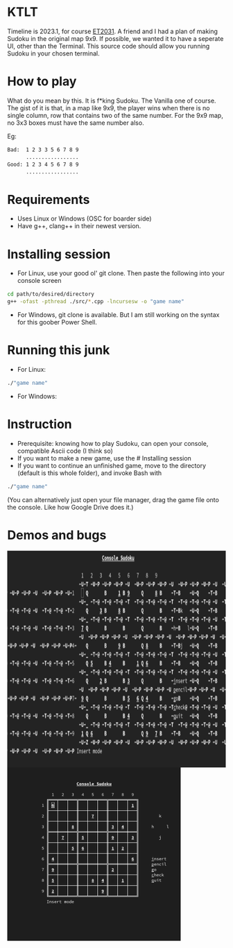 # KTLT
Timeline is 2023.1, for course [ET2031](https://tailieuhust.com/tai-lieu-ky-thuat-lap-trinh-hust/). A friend and I had a plan of making Sudoku in the original map 9x9. If possible, we wanted it to have a seperate UI, other than the Terminal. This source code should allow you running Sudoku in your chosen terminal.

# How to play 
What do you mean by this. It is f*king Sudoku. The Vanilla one of course.
The gist of it is that, in a map like 9x9, the player wins when there is no single column, row that contains two of the same number. For the 9x9 map, no 3x3 boxes must have the same number also.

Eg:
```bash
Bad:  1 2 3 3 5 6 7 8 9
      .................
Good: 1 2 3 4 5 6 7 8 9
      .................
```
# Requirements
- Uses Linux or Windows (OSC for boarder side)
- Have g++, clang++ in their newest version.
# Installing session
- For Linux, use your good ol' git clone. Then paste the following into your console screen
```bash
cd path/to/desired/directory
g++ -ofast -pthread ./src/*.cpp -lncursesw -o "game name"
```
- For Windows, git clone is available. But I am still working on the syntax for this goober Power Shell.
# Running this junk
- For Linux:
```bash
./"game name"
```
- For Windows:
# Instruction
- Prerequisite: knowing how to play Sudoku, can open your console, compatible Ascii code (I think so)
- If you want to make a new game, use the # Installing session
- If you want to continue an unfinished game, move to the directory (default is this whole folder), and invoke Bash with
```bash
./"game name"
```
(You can alternatively just open your file manager, drag the game file onto the console. Like how Google Drive does it.)
# Demos and bugs
<img align="left" width="700" height="500" src="https://github.com/SaxoCatto/KTLT/blob/main/Bug_encoding.png">
<img align="left" width="400" height="400" src="https://github.com/SaxoCatto/KTLT/blob/main/FINAL_in_console.png">

